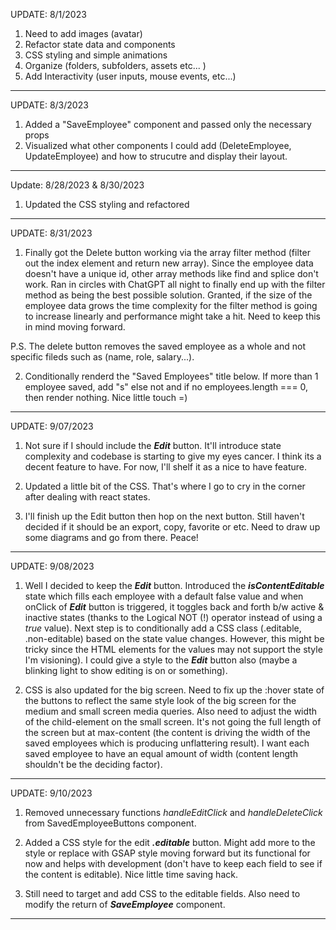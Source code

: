 UPDATE: 8/1/2023

1. Need to add images (avatar)
2. Refactor state data and components
3. CSS styling and simple animations
4. Organize (folders, subfolders, assets etc... )
5. Add Interactivity (user inputs, mouse events, etc...)

<hr>

UPDATE: 8/3/2023

1. Added a "SaveEmployee" component and passed only the necessary props
2. Visualized what other components I could add (DeleteEmployee, UpdateEmployee) and how to strucutre and display their layout.

<hr>

Update: 8/28/2023 & 8/30/2023

1. Updated the CSS styling and refactored

<hr>

UPDATE: 8/31/2023

1. Finally got the Delete button working via the array filter method (filter out the index element and return new array). Since the employee data doesn't have a unique id, other array methods like find and splice don't work. Ran in circles with ChatGPT all night to finally end up with the filter method as being the best possible solution. Granted, if the size of the employee data grows the time complexity for the filter method is going to increase linearly and performance might take a hit. Need to keep this in mind moving forward.

P.S. The delete button removes the saved employee as a whole and not specific fileds such as (name, role, salary...).

2. Conditionally renderd the "Saved Employees" title below. If more than 1 employee saved, add "s" else not and if no employees.length === 0, then render nothing. Nice little touch =)

<hr>

UPDATE: 9/07/2023

1. Not sure if I should include the **_Edit_** button. It'll introduce state complexity and codebase is starting to give my eyes cancer. I think its a decent feature to have. For now, I'll shelf it as a nice to have feature.

2. Updated a little bit of the CSS. That's where I go to cry in the corner after dealing with react states.

3. I'll finish up the Edit button then hop on the next button. Still haven't decided if it should be an export, copy, favorite or etc. Need to draw up some diagrams and go from there. Peace!

<hr>

UPDATE: 9/08/2023

1. Well I decided to keep the **_Edit_** button. Introduced the **_isContentEditable_** state which fills each employee with a default false value and when onClick of **_Edit_** button is triggered, it toggles back and forth b/w active & inactive states (thanks to the Logical NOT (!) operator instead of using a <em>true</em> value). Next step is to conditionally add a CSS class (.editable, .non-editable) based on the state value changes. However, this might be tricky since the HTML elements for the values may not support the style I'm visioning). I could give a style to the **_Edit_** button also (maybe a blinking light to show editing is on or something).

2. CSS is also updated for the big screen. Need to fix up the :hover state of the buttons to reflect the same style look of the big screen for the medium and small screen media queries. Also need to adjust the width of the child-element on the small screen. It's not going the full length of the screen but at max-content (the content is driving the width of the saved employees which is producing unflattering result). I want each saved employee to have an equal amount of width (content length shouldn't be the deciding factor).

<hr>

UPDATE: 9/10/2023

1. Removed unnecessary functions <em>handleEditClick</em> and <em>handleDeleteClick</em> from SavedEmployeeButtons component.

2. Added a CSS style for the edit **_.editable_** button. Might add more to the style or replace with GSAP style moving forward but its functional for now and helps with development (don't have to keep each field to see if the content is editable). Nice little time saving hack.

3. Still need to target and add CSS to the editable fields. Also need to modify the return of **_SaveEmployee_** component.

<hr>